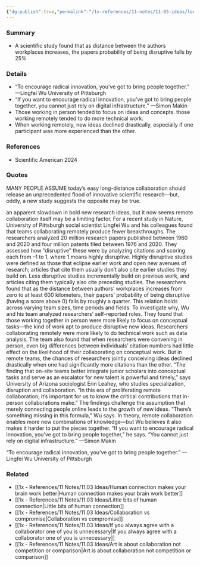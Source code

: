 ```yaml
---
{"dg-publish":true,"permalink":"/1x-references/11-notes/11-03-ideas/long-distance-collaboration-not-as-effective-as-in-person-collaborations/","title":"Long-distance colloboration not as effective as in person collaborations","created":"2024-06-26T19:07:54.243+03:00","updated":"2024-06-26T21:17:31.432+03:00"}
---
```



### Summary
- A scientific study found that as distance between the authors workplaces increases, the papers probability of being disruptive falls by 25%

### Details
- “To encourage radical innovation, you’ve got to bring people together.” —Lingfei Wu University of Pittsburgh
- “If you want to encourage radical innovation, you’ve got to bring people together, you cannot just rely on digital ­infrastructure.” —Simon Makin
- Those working in person tended to focus on ideas and concepts. those working remotely tended to do more technical work.
- When working remotely, new ideas declined drastically, especially if one participant was more experienced than the other.

### References
- Scientific American 2024

### Quotes
MANY PEOPLE ASSUME today’s easy long-distance collaboration should release an unprecedented flood of innovative scientific research—but, oddly, a new study suggests the opposite may be true.

an apparent slowdown in bold new research ideas, but it now seems remote collaboration itself may be a limiting factor. For a recent study in Nature, University of Pittsburgh social scientist Lingfei Wu and his colleagues found that teams collaborating remotely produce fewer breakthroughs. The researchers analyzed 20 million research papers published between 1960 and 2020 and four million patents filed between 1976 and 2020. They assessed how “disruptive” these were by analyzing citations and scoring each from –1 to 1, where 1 means highly disruptive. Highly disruptive studies were defined as those that eclipse earlier work and open new avenues of research; articles that cite them usually don’t also cite earlier studies they build on. Less disruptive studies incrementally build on previous work, and articles citing them typically also cite preceding studies. The researchers found that as the distance between authors’ workplaces increases from zero to at least 600 kilometers, their papers’ probability of being disruptive (having a score above 0) falls by roughly a quarter. This relation holds across varying team sizes, time periods and fields. To investigate why, Wu and his team
analyzed researchers’ self-reported roles. They found that those working together in person were more likely to focus on conceptual tasks—the kind of work apt to produce disruptive new ideas. Researchers collaborating remotely were more likely to do technical work such as data analysis. The team also found that when researchers were convening in person, even big differences between individuals’ citation numbers had little effect on the likelihood of their collaborating on conceptual work. But in remote teams, the chances of researchers jointly conceiving ideas declined drastically when one had significantly more citations than the other. “The finding that on-site teams better integrate junior scholars into conceptual tasks and serve as an escalator for new talent is powerful and timely,” says University of Arizona sociologist Erin Leahey, who studies specialization, disruption and collaboration. “In this era of proliferating remote collaboration, it’s important for us to know the critical contributions that in-person collaborations make.” The findings challenge the assumption
that merely connecting people online leads to the growth of new ideas. “There’s something missing in this formula,” Wu says. In theory, remote collaboration enables more new combinations of knowledge—but Wu believes it also makes it harder to put the pieces together. “If you want to encourage radical innovation, you’ve got to bring people together,” he says. “You cannot just rely on digital ­infrastructure.” —Simon Makin

“To encourage radical innovation, you’ve got to bring people together.”
—Lingfei Wu University of Pittsburgh
### Related
- [[1x - References/11 Notes/11.03 Ideas/Human connection makes your brain work better\|Human connection makes your brain work better]]
- [[1x - References/11 Notes/11.03 Ideas/Little bits of human connection\|Little bits of human connection]]
- [[1x - References/11 Notes/11.03 Ideas/Collaboration vs compromise\|Collaboration vs compromise]]
- [[1x - References/11 Notes/11.03 Ideas/If you always agree with a collaborator one of you is unnecessary\|If you always agree with a collaborator one of you is unnecessary]]
- [[1x - References/11 Notes/11.03 Ideas/Art is about collaboration not competition or comparison\|Art is about collaboration not competition or comparison]]
